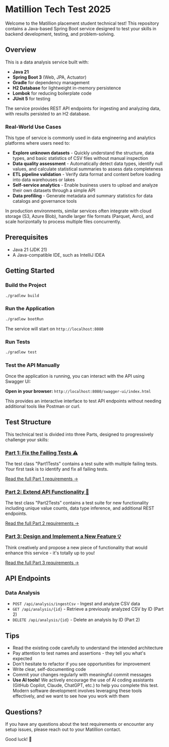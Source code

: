 # Matillion Tech Test 2025

Welcome to the Matillion placement student technical test! This repository contains a Java-based Spring Boot service designed to test your skills in backend development, testing, and problem-solving.

## Overview

This is a data analysis service built with:
- **Java 21**
- **Spring Boot 3** (Web, JPA, Actuator)
- **Gradle** for dependency management
- **H2 Database** for lightweight in-memory persistence
- **Lombok** for reducing boilerplate code
- **JUnit 5** for testing

The service provides REST API endpoints for ingesting and analyzing data, with results persisted to an H2 database.

### Real-World Use Cases

This type of service is commonly used in data engineering and analytics platforms where users need to:
- **Explore unknown datasets** - Quickly understand the structure, data types, and basic statistics of CSV files without manual inspection
- **Data quality assessment** - Automatically detect data types, identify null values, and calculate statistical summaries to assess data completeness
- **ETL pipeline validation** - Verify data format and content before loading into data warehouses or lakes
- **Self-service analytics** - Enable business users to upload and analyze their own datasets through a simple API
- **Data profiling** - Generate metadata and summary statistics for data catalogs and governance tools

In production environments, similar services often integrate with cloud storage (S3, Azure Blob), handle larger file formats (Parquet, Avro), and scale horizontally to process multiple files concurrently.

## Prerequisites

- Java 21 (JDK 21)
- A Java-compatible IDE, such as IntelliJ IDEA

## Getting Started

### Build the Project
```bash
./gradlew build
```

### Run the Application
```bash
./gradlew bootRun
```

The service will start on `http://localhost:8080`

### Run Tests
```bash
./gradlew test
```

### Test the API Manually

Once the application is running, you can interact with the API using Swagger UI:

**Open in your browser:** `http://localhost:8080/swagger-ui/index.html`

This provides an interactive interface to test API endpoints without needing additional tools like Postman or curl.

## Test Structure

This technical test is divided into three Parts, designed to progressively challenge your skills:

### [Part 1: Fix the Failing Tests ⚠️](docs/part1.md)

The test class "Part1Tests" contains a test suite with multiple failing tests. Your first task is to identify and fix all failing tests.

[Read the full Part 1 requirements →](docs/part1.md)

### [Part 2: Extend API Functionality 🚀](docs/part2.md)

The test class "Part2Tests" contains a test suite for new functionality including unique value counts, data type inference, and additional REST endpoints.

[Read the full Part 2 requirements →](docs/part2.md)

### [Part 3: Design and Implement a New Feature 💡](docs/part3.md)

Think creatively and propose a new piece of functionality that would enhance this service - it's totally up to you!

[Read the full Part 3 requirements →](docs/part3.md)

## API Endpoints

### Data Analysis
- `POST /api/analysis/ingestCsv` - Ingest and analyze CSV data
- `GET /api/analysis/{id}` - Retrieve a previously analyzed CSV by ID (Part 2)
- `DELETE /api/analysis/{id}` - Delete an analysis by ID (Part 2)

## Tips

- Read the existing code carefully to understand the intended architecture
- Pay attention to test names and assertions - they tell you what's expected
- Don't hesitate to refactor if you see opportunities for improvement
- Write clear, self-documenting code
- Commit your changes regularly with meaningful commit messages
- **Use AI tools!** We actively encourage the use of AI coding assistants (GitHub Copilot, Claude, ChatGPT, etc.) to help you complete this test. Modern software development involves leveraging these tools effectively, and we want to see how you work with them

## Questions?

If you have any questions about the test requirements or encounter any setup issues, please reach out to your Matillion contact.

Good luck! 🎉

